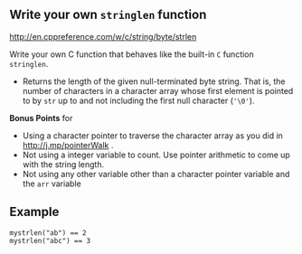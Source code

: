 
## Write your own `stringlen` function

http://en.cppreference.com/w/c/string/byte/strlen

Write your own C function that behaves like the built-in `C` function `stringlen`.  

 - Returns the length of the given null-terminated byte string. That is, the number of characters in a character array whose first element is pointed to by `str` up to and not including the first null character (`'\0'`).


**Bonus Points** for 
  - Using a character pointer to traverse the character array as you did in   http://j.mp/pointerWalk . 
  - Not using a integer variable to count. Use pointer arithmetic to come up with the string length.
  - Not using any other variable other than a character pointer variable and the `arr` variable

## Example 

`mystrlen("ab") == 2 `     
`mystrlen("abc") == 3 `    


<!--stackedit_data:
eyJoaXN0b3J5IjpbLTE5MTkzOTkwMzBdfQ==
-->